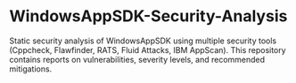 # WindowsAppSDK-Security-Analysis
Static security analysis of WindowsAppSDK using multiple security tools (Cppcheck, Flawfinder, RATS, Fluid Attacks, IBM AppScan).  This repository contains reports on vulnerabilities, severity levels, and recommended mitigations.
